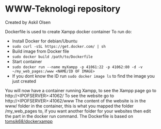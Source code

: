 # WWW-Teknologi repository
Created by Askil Olsen

Dockerfile is used to create Xampp docker container
To run do:
* Install Docker for debian/Ubuntu
 * `sudo curl -sSL https://get.docker.com/ | sh`
* Build image from Docker file
 * `sudo docker build /path/to/Dockerfile`
* Start container
 * `sudo docker run --name myXampp -p 41061:22 -p 41062:80 -d -v ~/my_web_pages:/www <NAME/ID OF IMAGE>`
 * If you dont know the ID run `sudo docker image ls` to find the image you just created

You will now have a container running Xampp, to see the Xampp page go to http://\<IPOFSERVER\>:41062/
To see the website go to http://\<IPOFSERVER\>:41062/www
The content of the website is in the www/ folder in the container, this is what you mapped the folder /my\_web\_pages to, if you want another folder for your websites then edit the part in the docker run command.
The Dockerfile is based on [tomsik68/dockerxampp](https://github.com/tomsik68/docker-xampp)
